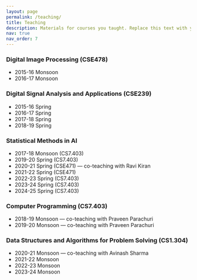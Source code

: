 ```yaml
---
layout: page
permalink: /teaching/
title: Teaching
description: Materials for courses you taught. Replace this text with your description.
nav: true
nav_order: 7
---
```


### Digital Image Processing (CSE478)
- 2015-16 Monsoon  
- 2016-17 Monsoon  

### Digital Signal Analysis and Applications (CSE239)
- 2015-16 Spring  
- 2016-17 Spring  
- 2017-18 Spring  
- 2018-19 Spring  

### Statistical Methods in AI
- 2017-18 Monsoon (CS7.403)  
- 2019-20 Spring (CS7.403)  
- 2020-21 Spring (CSE471) — co-teaching with Ravi Kiran  
- 2021-22 Spring (CSE471)  
- 2022-23 Spring (CS7.403)
- 2023-24 Spring (CS7.403)  
- 2024-25 Spring (CS7.403)    

### Computer Programming (CS7.403)
- 2018-19 Monsoon — co-teaching with Praveen Parachuri  
- 2019-20 Monsoon — co-teaching with Praveen Parachuri  

### Data Structures and Algorithms for Problem Solving (CS1.304)
- 2020-21 Monsoon — co-teaching with Avinash Sharma  
- 2021-22 Monsoon  
- 2022-23 Monsoon  
- 2023-24 Monsoon  